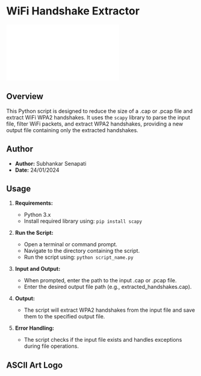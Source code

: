 # WiFi Handshake Extractor

![WiFi Handshake Extractor Logo](ascii_art_logo.txt)

## Overview

This Python script is designed to reduce the size of a .cap or .pcap file and extract WiFi WPA2 handshakes. It uses the `scapy` library to parse the input file, filter WiFi packets, and extract WPA2 handshakes, providing a new output file containing only the extracted handshakes.

## Author

- **Author:** Subhankar Senapati
- **Date:** 24/01/2024

## Usage

1. **Requirements:**
   - Python 3.x
   - Install required library using: `pip install scapy`

2. **Run the Script:**
   - Open a terminal or command prompt.
   - Navigate to the directory containing the script.
   - Run the script using: `python script_name.py`

3. **Input and Output:**
   - When prompted, enter the path to the input .cap or .pcap file.
   - Enter the desired output file path (e.g., extracted_handshakes.cap).

4. **Output:**
   - The script will extract WPA2 handshakes from the input file and save them to the specified output file.

5. **Error Handling:**
   - The script checks if the input file exists and handles exceptions during file operations.

## ASCII Art Logo

